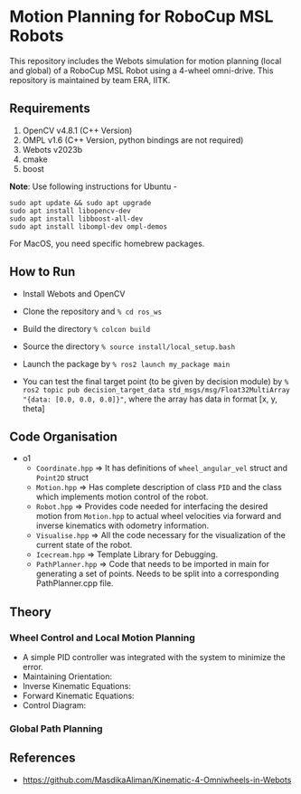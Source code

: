 # Motion Planning for RoboCup MSL Robots

This repository includes the Webots simulation for motion planning (local and global) of a RoboCup MSL Robot using a 4-wheel omni-drive. This repository is maintained by team ERA, IITK.

## Requirements

1. OpenCV v4.8.1 (C++ Version)
2. OMPL v1.6 (C++ Version, python bindings are not required)
2. Webots v2023b
3. cmake
4. boost

__Note__: Use following instructions for Ubuntu -

```
sudo apt update && sudo apt upgrade
sudo apt install libopencv-dev
sudo apt install libboost-all-dev
sudo apt install libompl-dev ompl-demos
```

For MacOS, you need specific homebrew packages.

## How to Run

- Install Webots and OpenCV
- Clone the repository and `% cd ros_ws`
- Build the directory `% colcon build`
- Source the directory `% source install/local_setup.bash`
- Launch the package by `% ros2 launch my_package main`

- You can test the final target point (to be given by decision module) by `% ros2 topic pub decision_target_data std_msgs/msg/Float32MultiArray "{data: [0.0, 0.0, 0.0]}"`, where the array has data in format [x, y, theta]

## Code Organisation

- o1
  - `Coordinate.hpp` => It has definitions of `wheel_angular_vel` struct and `Point2D` struct
  - `Motion.hpp` => Has complete description of class `PID` and the class which implements motion control of the robot.
  - `Robot.hpp` => Provides code needed for interfacing the desired motion from `Motion.hpp` to actual wheel velocities via forward and inverse kinematics with odometry information.
  - `Visualise.hpp` => All the code necessary for the visualization of the current state of the robot.
  - `Icecream.hpp` => Template Library for Debugging.
  - `PathPlanner.hpp` => Code that needs to be imported in main for generating a set of points. Needs to be split into a corresponding PathPlanner.cpp file.

## Theory

### Wheel Control and Local Motion Planning

- A simple PID controller was integrated with the system to minimize the error.
- Maintaining Orientation:
- Inverse Kinematic Equations:
- Forward Kinematic Equations:
- Control Diagram:

### Global Path Planning

## References

- <https://github.com/MasdikaAliman/Kinematic-4-Omniwheels-in-Webots>
